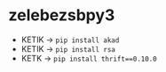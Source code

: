 # zelebezsbpy3

- KETIK -> `pip install akad`
- KETIK -> `pip install rsa`
- KETK -> `pip install thrift==0.10.0`
